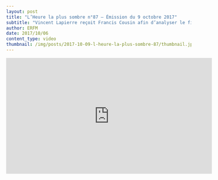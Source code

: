 ```yaml
---
layout: post
title: "L’Heure la plus sombre n°87 – Émission du 9 octobre 2017"
subtitle: "Vincent Lapierre reçoit Francis Cousin afin d’analyser le film Le Jeune Karl Marx réalisé par Raoul Peck."
author: ERFM
date: 2017/10/06
content_type: video
thumbnail: /img/posts/2017-10-09-l-heure-la-plus-sombre-87/thumbnail.jpg
---
```


<div class="youtube-video">
    <iframe width="560" height="315"
        src="https://www.youtube-nocookie.com/embed/0I4scssnlu8?rel=0"
        frameborder="0" allowfullscreen>
    </iframe>
</div>
